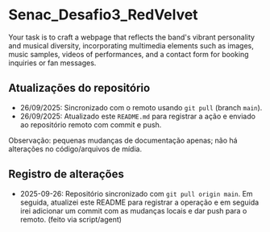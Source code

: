 # Senac_Desafio3_RedVelvet
Your task is to craft a webpage that reflects the band's vibrant personality and musical diversity, incorporating multimedia elements such as images, music samples, videos of performances, and a contact form for booking inquiries or fan messages.

## Atualizações do repositório

- 26/09/2025: Sincronizado com o remoto usando `git pull` (branch `main`).
- 26/09/2025: Atualizado este `README.md` para registrar a ação e enviado ao repositório remoto com commit e push.

Observação: pequenas mudanças de documentação apenas; não há alterações no código/arquivos de mídia.


## Registro de alterações

- 2025-09-26: Repositório sincronizado com `git pull origin main`. Em seguida, atualizei este README para registrar a operação e em seguida irei adicionar um commit com as mudanças locais e dar push para o remoto. (feito via script/agent)
